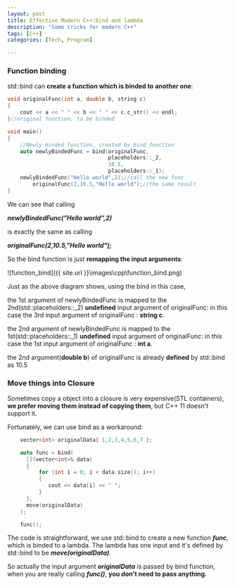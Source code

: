 ```yaml
---
layout: post
title: Effective Modern C++:bind and lambda
description: "Some tricks for modern C++"
tags: [C++]
categories: [Tech, Program]

---
```


### **Function binding**

std::bind can **create a function which is binded to another one**:

```c++
void originalFunc(int a, double b, string c)
{
	cout << a << " " << b << " " << c.c_str() << endl;
}//original function, to be binded

void main()
{
  	//Newly binded function, created by bind function
  	auto newlyBindedFunc = bind(originalFunc, 
                                placeholders::_2, 
                                10.5,
                                placeholders::_1);
	newlyBindedFunc("Hello world",2);//call the new func
        originalFunc(2,10.5,"Hello world");//the same result
}
```

<!-- more -->

We can see that calling 

***newlyBindedFunc("Hello world",2)***

is exactly the same as calling

***originalFunc(2,10.5,"Hello world");***

So the bind function is just **remapping the input arguments**:

![function_bind]({{ site.url }}\images\cpp\function_bind.png)



Just as the above diagram shows, using the bind in this case,

the 1st argument of newlyBindedFunc is mapped to the 2nd(std::placeholders::_2) **undefined** input argument of originalFunc: in this case the 3rd input argument of originalFunc : **string c**.

the 2nd argument of newlyBindedFunc is mapped to the 1st(std::placeholders::_1) **undefined** input argument of originalFunc: in this case the 1st input argument of originalFunc : **int a**.

the 2nd argument(**double b**) of originalFunc is already **defined** by  std::bind as 10.5

### **Move things into Closure**

Sometimes copy a object into a closure is very expensive(STL containers), **we prefer moving them instead of copying them**, but C++ 11 doesn't support it.

Fortunately, we can use bind as a workaround:

```c++
	vector<int> originalData{ 1,2,3,4,5,6,7 };

	auto func = bind(
      [](vector<int>& data)
	  {
		  for (int i = 0; i < data.size(); i++)
		  {
			 cout << data[i] << " ";
		  }
	  },
	  move(originalData)
	);

	func();
```

The code is straightforward, we use std::bind to create a new function ***func***, which is binded to a lambda. The lambda has one input and it's defined by std::bind to be ***move(originalData)***.

So actually the input argument ***originalData*** is passed by bind function, when you are really calling ***func()***, **you don't need to pass anything.**